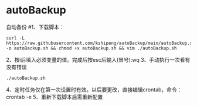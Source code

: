 # autoBackup
自动备份
#1、下载脚本：
```
curl -L https://raw.githubusercontent.com/kshipeng/autoBackup/main/autoBackup.sh -o autoBackup.sh && chmod +x autoBackup.sh && vim ./autoBackup.sh
```
2、按i后填入必须变量的值。完成后按esc后输入(冒号):wq
3、手动执行一次看有没有错误
```
./autoBackup.sh
```
4、定时任务仅在第一次设置时有效。以后要更改，直接编辑crontab，命令：crontab -e
5、重新下载脚本后需重新配置
